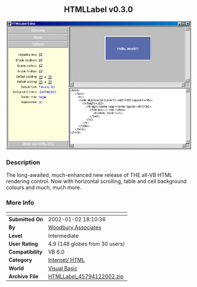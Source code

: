 ﻿<div align="center">

## HTMLLabel v0\.3\.0

<img src="PIC2002121338498500.gif">
</div>

### Description

The long-awaited, much-enhanced new release of THE all-VB HTML rendering control. Now with horizontal scrolling, table and cell background colours and much, much more.
 
### More Info
 


<span>             |<span>
---                |---
**Submitted On**   |2002-01-02 18:10:36
**By**             |[Woodbury Associates](https://github.com/Planet-Source-Code/PSCIndex/blob/master/ByAuthor/woodbury-associates.md)
**Level**          |Intermediate
**User Rating**    |4.9 (148 globes from 30 users)
**Compatibility**  |VB 6\.0
**Category**       |[Internet/ HTML](https://github.com/Planet-Source-Code/PSCIndex/blob/master/ByCategory/internet-html__1-34.md)
**World**          |[Visual Basic](https://github.com/Planet-Source-Code/PSCIndex/blob/master/ByWorld/visual-basic.md)
**Archive File**   |[HTMLLabel\_45794122002\.zip](https://github.com/Planet-Source-Code/woodbury-associates-htmllabel-v0-3-0__1-30318/archive/master.zip)








